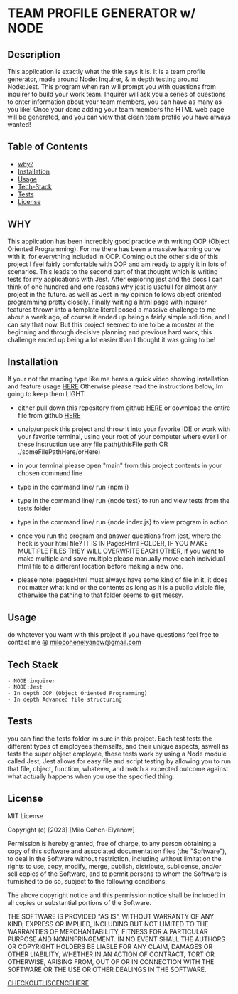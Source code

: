 # TEAM PROFILE GENERATOR w/ NODE

## Description

  This application is exactly what the title says it is. It is a team profile generator, made around Node: Inquirer, & in depth testing around Node:Jest. This program when ran will prompt you with questions from inquirer to build your work team. Inquirer will ask you a series of questions to enter information about your team members, you can have as many as you like! Once your done adding your team members the HTML web page will be generated, and you can view that clean team profile you have always wanted!

## Table of Contents

- [why?](#why)
- [Installation](#installation)
- [Usage](#usage)
- [Tech-Stack](#tech-stack)
- [Tests](#tests)
- [License](#license)

## WHY

  This application has been incredibly good practice with writing OOP (Object Oriented Programming). For me there has been a massive learning curve with it, for everything included in OOP. Coming out the other side of this project I feel fairly comfortable with OOP and am ready to apply it in lots of scenarios. This leads to the second part of that thought which is writing tests for my applications with Jest. After exploring jest and the docs I can think of one hundred and one reasons why jest is usefull for almost any project in the future. as well as Jest in my opinion follows object oriented programming pretty closely. Finally writing a html page with inquirer features thrown into a template literal posed a massive challenge to me about a week ago, of course it ended up being a fairly simple solution, and I can say that now. But this project seemed to me to be a monster at the beginning and through decisive planning and previous hard work, this challenge ended up being a lot easier than I thought it was going to be!

## Installation

  If your not the reading type like me heres a quick video showing installation and feature usage [HERE](https://drive.google.com/file/d/1HwUvK-iNqe8EGj1cLWtpkNBklpg2VE35/view?usp=sharing)
  Otherwise please read the instructions below, Im going to keep them LIGHT.

  - either pull down this repository from github [HERE](https://github.com/whotf1/TeamProfileGen-Node) or download the entire file from github [HERE](https://github.com/whotf1/TeamProfileGen-Node)

  - unzip/unpack this project and throw it into your favorite IDE or work with your favorite terminal, using your root of your computer where ever I or these instruction use any file path(/thisFile path OR ./someFilePathHere/orHere)

  - in your terminal please open "main" from this project contents in your chosen command line

  - type in the command line/ run {npm i}
  - type in the command line/ run {node test} to run and view tests from the tests folder
  - type in the command line/ run {node index.js} to view program in action

  - once you run the program and answer questions from jest, where the heck is your html file? IT IS IN PagesHtml FOLDER, IF YOU MAKE MULTIPLE FILES THEY WILL OVERWRITE EACH OTHER, if you want to make multiple and save multiple please manually move each individual html file to a different location before making a new one.

  - please note: pagesHtml must always have some kind of file in it, it does not matter what kind or the contents as long as it is a public visible file, otherwise the pathing to that folder seems to get messy.

## Usage

  do whatever you want with this project if you have questions feel free to contact me @ milocohenelyanow@gmail.com

## Tech Stack

    - NODE:inquirer
    - NODE:Jest
    - In depth OOP (Object Oriented Programming)
    - In depth Advanced file structuring

## Tests

  you can find the tests folder im sure in this project. Each test tests the different types of employees themselfs, and their unique aspects, aswell as tests the super object employee, these tests work by using a Node module called Jest, Jest allows for easy file and script testing by allowing you to run that file, object, function, whatever, and match a expected outcome against what actually happens when you use the specified thing.

## License

  MIT License

Copyright (c) [2023] [Milo Cohen-Elyanow]

Permission is hereby granted, free of charge, to any person obtaining a copy
of this software and associated documentation files (the "Software"), to deal
in the Software without restriction, including without limitation the rights
to use, copy, modify, merge, publish, distribute, sublicense, and/or sell
copies of the Software, and to permit persons to whom the Software is
furnished to do so, subject to the following conditions:

The above copyright notice and this permission notice shall be included in all
copies or substantial portions of the Software.

THE SOFTWARE IS PROVIDED "AS IS", WITHOUT WARRANTY OF ANY KIND, EXPRESS OR
IMPLIED, INCLUDING BUT NOT LIMITED TO THE WARRANTIES OF MERCHANTABILITY,
FITNESS FOR A PARTICULAR PURPOSE AND NONINFRINGEMENT. IN NO EVENT SHALL THE
AUTHORS OR COPYRIGHT HOLDERS BE LIABLE FOR ANY CLAIM, DAMAGES OR OTHER
LIABILITY, WHETHER IN AN ACTION OF CONTRACT, TORT OR OTHERWISE, ARISING FROM,
OUT OF OR IN CONNECTION WITH THE SOFTWARE OR THE USE OR OTHER DEALINGS IN THE
SOFTWARE.

[CHECKOUTLISCENCEHERE](https://choosealicense.com/licenses/mit/)